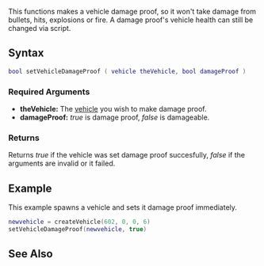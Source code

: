 This functions makes a vehicle damage proof, so it won't take damage from bullets, hits, explosions or fire. A damage proof's vehicle health can still be changed via script.

Syntax
------

``` lua
bool setVehicleDamageProof ( vehicle theVehicle, bool damageProof )
```

### Required Arguments

-   **theVehicle:** The [vehicle](/vehicle.md "wikilink") you wish to make damage proof.
-   **damageProof:** *true* is damage proof, *false* is damageable.

### Returns

Returns *true* if the vehicle was set damage proof succesfully, *false* if the arguments are invalid or it failed.

Example
-------

This example spawns a vehicle and sets it damage proof immediately.

``` lua
newvehicle = createVehicle(602, 0, 0, 6)
setVehicleDamageProof(newvehicle, true)
```

See Also
--------
